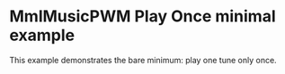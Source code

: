 # MmlMusicPWM Play Once minimal example
This example demonstrates the bare minimum: play one tune only once.
